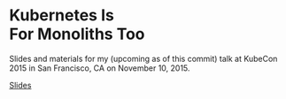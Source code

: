 # Kubernetes Is <br>For Monoliths Too

Slides and materials for my (upcoming as of this commit) talk at KubeCon 2015
in San Francisco, CA on November 10, 2015.

[Slides](/slides/slides.md)

